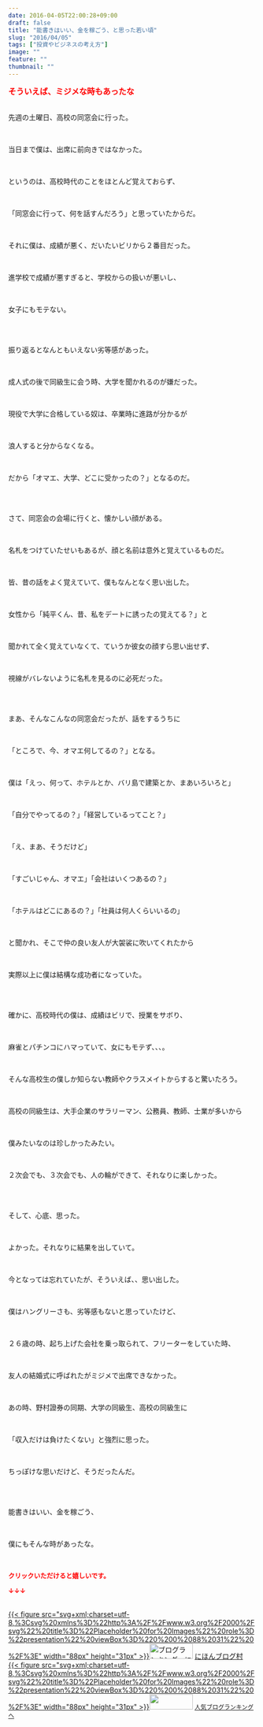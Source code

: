 ```yaml
---
date: 2016-04-05T22:00:28+09:00
draft: false
title: "能書きはいい、金を稼ごう、と思った若い頃"
slug: "2016/04/05"
tags: ["投資やビジネスの考え方"]
image: ""
feature: ""
thumbnail: ""
---
```

<strong><font color="#ff0000" size="3">そういえば、ミジメな時もあったな</font></strong><br/><br/><p>先週の土曜日、高校の同窓会に行った。</p><br/><p>当日まで僕は、出席に前向きではなかった。</p><br/><p>というのは、高校時代のことをほとんど覚えておらず、</p><br/><p>「同窓会に行って、何を話すんだろう」と思っていたからだ。</p><br/><p>それに僕は、成績が悪く、だいたいビリから２番目だった。</p><br/><p>進学校で成績が悪すぎると、学校からの扱いが悪いし、</p><br/><p>女子にもモテない。</p><br/><br/><p>振り返るとなんともいえない劣等感があった。</p><br/><p>成人式の後で同級生に会う時、大学を聞かれるのが嫌だった。</p><br/><p>現役で大学に合格している奴は、卒業時に進路が分かるが</p><br/><p>浪人すると分からなくなる。</p><br/><p>だから「オマエ、大学、どこに受かったの？」となるのだ。</p><br/><br/><p>さて、同窓会の会場に行くと、懐かしい顔がある。</p><br/><p>名札をつけていたせいもあるが、顔と名前は意外と覚えているものだ。</p><br/><p>皆、昔の話をよく覚えていて、僕もなんとなく思い出した。</p><br/><p>女性から「純平くん、昔、私をデートに誘ったの覚えてる？」と</p><br/><p>聞かれて全く覚えていなくて、ていうか彼女の顔すら思い出せず、</p><br/><p>視線がバレないように名札を見るのに必死だった。</p><br/><br/><p>まあ、そんなこんなの同窓会だったが、話をするうちに</p><br/><p>「ところで、今、オマエ何してるの？」となる。</p><br/><p>僕は「えっ、何って、ホテルとか、バリ島で建築とか、まあいろいろと」</p><br/><p>「自分でやってるの？」「経営しているってこと？」</p><br/><p>「え、まあ、そうだけど」</p><br/><p>「すごいじゃん、オマエ」「会社はいくつあるの？」</p><br/><p>「ホテルはどこにあるの？」「社員は何人くらいいるの」</p><br/><p>と聞かれ、そこで仲の良い友人が大袈裟に吹いてくれたから</p><br/><p>実際以上に僕は結構な成功者になっていた。</p><br/><br/><p>確かに、高校時代の僕は、成績はビリで、授業をサボり、</p><br/><p>麻雀とパチンコにハマっていて、女にもモテず、、、。</p><br/><p>そんな高校生の僕しか知らない教師やクラスメイトからすると驚いたろう。</p><br/><p>高校の同級生は、大手企業のサラリーマン、公務員、教師、士業が多いから</p><br/><p>僕みたいなのは珍しかったみたい。</p><br/><p>２次会でも、３次会でも、人の輪ができて、それなりに楽しかった。</p><br/><br/><p>そして、心底、思った。</p><br/><p>よかった。それなりに結果を出していて。</p><br/><p>今となっては忘れていたが、そういえば、、思い出した。</p><br/><p>僕はハングリーさも、劣等感もないと思っていたけど、</p><br/><p>２６歳の時、起ち上げた会社を乗っ取られて、フリーターをしていた時、</p><br/><p>友人の結婚式に呼ばれたがミジメで出席できなかった。</p><br/><p>あの時、野村證券の同期、大学の同級生、高校の同級生に</p><br/><p>「収入だけは負けたくない」と強烈に思った。</p><br/><p>ちっぽけな思いだけど、そうだったんだ。</p><br/><br/><p>能書きはいい、金を稼ごう、</p><br/><p>僕にもそんな時があったな。</p><br/><p><font color="#ff0000" size="2"><strong>クリックいただけると嬉しいです。<br/></strong></font></p><p><font color="#ff0000" size="2"><strong>↓↓↓</strong></font></p><p><br/><a href="http://www.blogmura.com/ranking.html" target="_blank">{{< figure src="svg+xml;charset=utf-8,%3Csvg%20xmlns%3D%22http%3A%2F%2Fwww.w3.org%2F2000%2Fsvg%22%20title%3D%22Placeholder%20for%20Images%22%20role%3D%22presentation%22%20viewBox%3D%220%200%2088%2031%22%20%2F%3E" width="88px" height="31px" >}}<noscript><img border="0" alt="ブログランキング・にほんブログ村へ" src="https://img-proxy.blog-video.jp/images?url=http%3A%2F%2Fwww.blogmura.com%2Fimg%2Fwww88_31.gif" width="88" height="31"></noscript></a> <a href="http://www.blogmura.com/ranking.html" target="_blank">にほんブログ村</a> <br/><a title="人気ブログランキングへ" href="link.php?1804582">{{< figure src="svg+xml;charset=utf-8,%3Csvg%20xmlns%3D%22http%3A%2F%2Fwww.w3.org%2F2000%2Fsvg%22%20title%3D%22Placeholder%20for%20Images%22%20role%3D%22presentation%22%20viewBox%3D%220%200%2088%2031%22%20%2F%3E" width="88px" height="31px" >}}<noscript><img border="0" src="https://blog.with2.net/img/banner/banner_22.gif" width="88" height="31"></noscript></a> <a style="FONT-SIZE: 12px" href="link.php?1804582">人気ブログランキングへ</a> </p>

